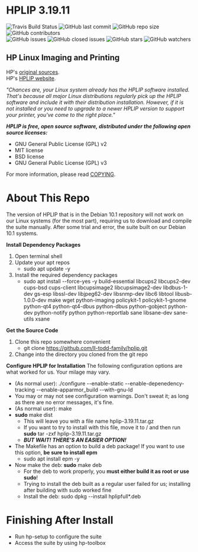 # HPLIP 3.19.11  
![Travis Build Status](https://img.shields.io/travis/ll-todd-family/hplip?style=for-the-badge)  ![GitHub last commit](https://img.shields.io/github/last-commit/ll-todd-family/hplip?style=for-the-badge)  ![GitHub repo size](https://img.shields.io/github/repo-size/ll-todd-family/hplip?style=for-the-badge)  ![GitHub contributors](https://img.shields.io/github/contributors/ll-todd-family/hplip?style=for-the-badge)  
![GitHub issues](https://img.shields.io/github/issues-raw/ll-todd-family/hplip?style=for-the-badge)  ![GitHub closed issues](https://img.shields.io/github/issues-closed-raw/ll-todd-family/hplip?style=for-the-badge)  ![GitHub stars](https://img.shields.io/github/stars/ll-todd-family/hplip?style=for-the-badge)  ![GitHub watchers](https://img.shields.io/github/watchers/ll-todd-family/hplip?style=for-the-badge)  

## HP Linux Imaging and Printing
HP's [original sources](https://sourceforge.net/projects/hplip/files/hplip/3.19.11/hplip-3.19.11.tar.gz/download).  
HP's [HPLIP website](https://developers.hp.com/hp-linux-imaging-and-printing).

*"Chances are, your Linux system already has the HPLIP software installed. That's because all major Linux distributions regularly pick up the HPLIP software and include it with their distribution installation. However, if it is not installed or you need to upgrade to a newer HPLIP version to support your printer, you've come to the right place."*

***HPLIP is free, open source software, distributed under the following open source licenses:***
* GNU General Public License (GPL) v2
* MIT license
* BSD license
* GNU General Public License (GPL) v3

For more information, please read [COPYING](COPYING).

# About This Repo

The version of HPLIP that is in the Debian 10.1 repository will not work on our Linux systems (for the most part), requiring us to download and compile the suite manually.  After some trial and error, the suite built on our Debian 10.1 systems.

**Install Dependency Packages**
1. Open terminal shell
2. Update your apt repos
   - sudo apt update -y
3. Install the required dependency packages
   - sudo apt install --force-yes -y build-essential libcups2 libcups2-dev cups-bsd cups-client libcupsimage2 libcupsimage2-dev libdbus-1-dev gs-esp libssl-dev libjpeg62-dev libsnmp-dev libc6 libtool libusb-1.0.0-dev make wget python-imaging policykit-1 policykit-1-gnome python-qt4 python-qt4-dbus python-dbus python-gobject python-dev python-notify python python-reportlab sane libsane-dev sane-utils xsane
   
**Get the Source Code**
1. Clone this repo somewhere convenient
   -  git clone https://github.com/ll-todd-family/hplip.git
2. Change into the directory you cloned from the git repo

**Configure HPLIP for Installation**
The following configuration options are what worked for us.  Your milage may vary.
   - (As normal user): ./configure --enable-static --enable-depenedency-tracking --enable-apparmor_build --with-gnu-ld
   - You may or may not see configuration warnings.  Don't sweat it; as long as there are no error messages, it's fine.
   - (As normal user): make
   - **sudo** make dist
     - This will leave you with a file name hplip-3.19.11.tar.gz
     - If you want to try to install with this file, move it to / and then run **sudo** tar -zxf hplip-3.19.11.tar.gz
     - ***BUT WAIT!  THERE'S AN EASIER OPTION!***
   - The Makefile has an option to build a deb package!  If you want to use this option, **be sure to install epm**
     - sudo apt install epm -y
   - Now make the deb: **sudo** make deb
     - For the deb to work properly, you **must either build it as root or use sudo**!
     - Trying to install the deb built as a regular user failed for us; installing after building with sudo worked fine
     - Install the deb: sudo dpkg --install hplipfull*.deb
     
# Finishing After Install
* Run hp-setup to configure the suite
* Access the suite by using hp-toolbox

